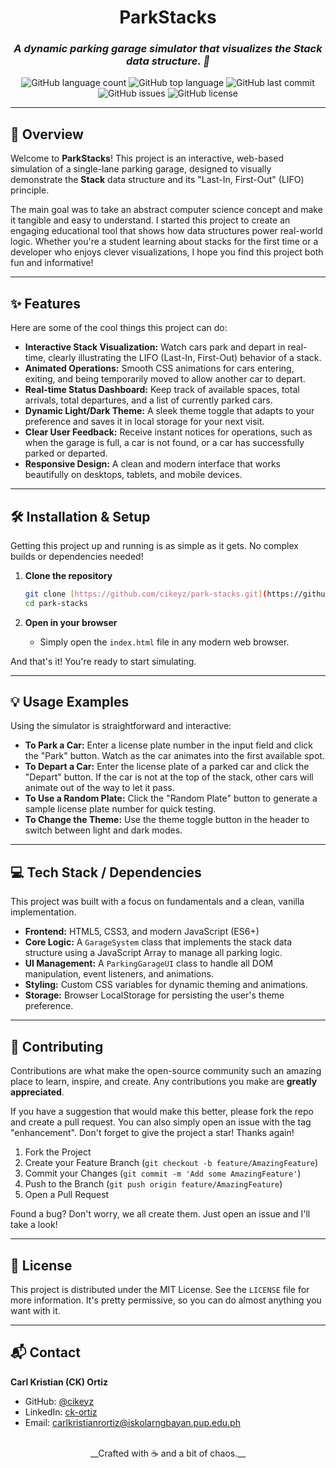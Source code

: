 <div align="center">

# **ParkStacks**

### _A dynamic parking garage simulator that visualizes the Stack data structure. 🚗_

<!-- Badges are a great way to show project status at a glance! -->
<p align="center">
  <img alt="GitHub language count" src="https://img.shields.io/github/languages/count/cikeyz/park-stacks?style=for-the-badge&color=6C5CE7">
  <img alt="GitHub top language" src="https://img.shields.io/github/languages/top/cikeyz/park-stacks?style=for-the-badge&color=blue">
  <img alt="GitHub last commit" src="https://img.shields.io/github/last-commit/cikeyz/park-stacks?style=for-the-badge&color=green">
  <img alt="GitHub issues" src="https://img.shields.io/github/issues/cikeyz/park-stacks?style=for-the-badge&color=orange">
  <img alt="GitHub license" src="https://img.shields.io/github/license/cikeyz/park-stacks?style=for-the-badge&color=informational">
</p>

</div>

---

## 🚀 Overview

Welcome to **ParkStacks**! This project is an interactive, web-based simulation of a single-lane parking garage, designed to visually demonstrate the **Stack** data structure and its "Last-In, First-Out" (LIFO) principle.

The main goal was to take an abstract computer science concept and make it tangible and easy to understand. I started this project to create an engaging educational tool that shows how data structures power real-world logic. Whether you're a student learning about stacks for the first time or a developer who enjoys clever visualizations, I hope you find this project both fun and informative!

---

## ✨ Features

Here are some of the cool things this project can do:

* **Interactive Stack Visualization:** Watch cars park and depart in real-time, clearly illustrating the LIFO (Last-In, First-Out) behavior of a stack.
* **Animated Operations:** Smooth CSS animations for cars entering, exiting, and being temporarily moved to allow another car to depart.
* **Real-time Status Dashboard:** Keep track of available spaces, total arrivals, total departures, and a list of currently parked cars.
* **Dynamic Light/Dark Theme:** A sleek theme toggle that adapts to your preference and saves it in local storage for your next visit.
* **Clear User Feedback:** Receive instant notices for operations, such as when the garage is full, a car is not found, or a car has successfully parked or departed.
* **Responsive Design:** A clean and modern interface that works beautifully on desktops, tablets, and mobile devices.

---

## 🛠️ Installation & Setup

Getting this project up and running is as simple as it gets. No complex builds or dependencies needed!

1.  **Clone the repository**
    ```bash
    git clone [https://github.com/cikeyz/park-stacks.git](https://github.com/cikeyz/park-stacks.git)
    cd park-stacks
    ```

2.  **Open in your browser**
    * Simply open the `index.html` file in any modern web browser.

And that's it! You're ready to start simulating.

---

## 💡 Usage Examples

Using the simulator is straightforward and interactive:

* **To Park a Car:** Enter a license plate number in the input field and click the "Park" button. Watch as the car animates into the first available spot.
* **To Depart a Car:** Enter the license plate of a parked car and click the "Depart" button. If the car is not at the top of the stack, other cars will animate out of the way to let it pass.
* **To Use a Random Plate:** Click the "Random Plate" button to generate a sample license plate number for quick testing.
* **To Change the Theme:** Use the theme toggle button in the header to switch between light and dark modes.

---

## 💻 Tech Stack / Dependencies

This project was built with a focus on fundamentals and a clean, vanilla implementation.

* **Frontend:** HTML5, CSS3, and modern JavaScript (ES6+)
* **Core Logic:** A `GarageSystem` class that implements the stack data structure using a JavaScript Array to manage all parking logic.
* **UI Management:** A `ParkingGarageUI` class to handle all DOM manipulation, event listeners, and animations.
* **Styling:** Custom CSS variables for dynamic theming and animations.
* **Storage:** Browser LocalStorage for persisting the user's theme preference.

---

## 🙌 Contributing

Contributions are what make the open-source community such an amazing place to learn, inspire, and create. Any contributions you make are **greatly appreciated**.

If you have a suggestion that would make this better, please fork the repo and create a pull request. You can also simply open an issue with the tag "enhancement". Don't forget to give the project a star! Thanks again!

1.  Fork the Project
2.  Create your Feature Branch (`git checkout -b feature/AmazingFeature`)
3.  Commit your Changes (`git commit -m 'Add some AmazingFeature'`)
4.  Push to the Branch (`git push origin feature/AmazingFeature`)
5.  Open a Pull Request

Found a bug? Don't worry, we all create them. Just open an issue and I'll take a look!

---

## 📜 License

This project is distributed under the MIT License. See the `LICENSE` file for more information. It's pretty permissive, so you can do almost anything you want with it.

---

## 📬 Contact

**Carl Kristian (CK) Ortiz**

* GitHub: [@cikeyz](https://github.com/cikeyz)
* LinkedIn: [ck-ortiz](https://www.linkedin.com/in/ck-ortiz)
* Email: [carlkristianrortiz@iskolarngbayan.pup.edu.ph](mailto:carlkristianrortiz@iskolarngbayan.pup.edu.ph)

<br>

<div align="center">
  __Crafted with ☕ and a bit of chaos.__
</div>
